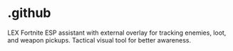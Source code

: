 # .github
LEX Fortnite ESP assistant with external overlay for tracking enemies, loot, and weapon pickups. Tactical visual tool for better awareness.
